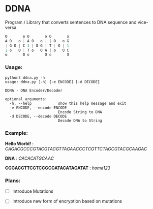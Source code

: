# DDNA
Program / Library that converts sentences to DNA sequence and vice-versa.

```js
O       o O       o O       o
A O   o | A O   o | | O   o G
| G O | C 1 | O G | T | O | 1
1 o   O | T o   O A | o   O C
o       O o       O o       O
```

### Usage:

```
python3 ddna.py -h    
usage: ddna.py [-h] [-e ENCODE] [-d DECODE]

DDNA - DNA Encoder/Decoder

optional arguments:
  -h, --help            show this help message and exit
  -e ENCODE, --encode ENCODE
                        Encode String to DNA
  -d DECODE, --decode DECODE
                        Decode DNA to String
```


### Example:
**Hello World!** : *CAGACGCCCGTACGTACGTTAGAACCCTCGTTCTAGCGTACGCAAGAC*

**DNA** : *CACACATGCAAC*

**CGGACGTTCGTCCGCCATACATAGATAT** : *home123*


### Plans:
- [ ] Introduce Mutations
- [ ] Introduce new form of encryption based on mutations


